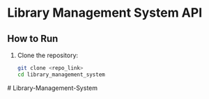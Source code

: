# Library Management System API

## How to Run

1. Clone the repository:
   ```bash
   git clone <repo_link>
   cd library_management_system
#   L i b r a r y - M a n a g e m e n t - S y s t e m  
 